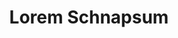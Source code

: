 ---
index: 520
type_of_section: "fullimage"
title: "Lorem Schnapsum"
sub-title: "S'guelt Chulia Roberstau morbi tellus schneck quam, geht's sit kartoffelsalad dolor Gal."
text:
   position: 9
   background: "dark"
image:
  file: "assets/images/drone-fp-a.jpg"
  description: "Lorem schnapsum"
  author: Yves KLEIN
  author_link: 
---